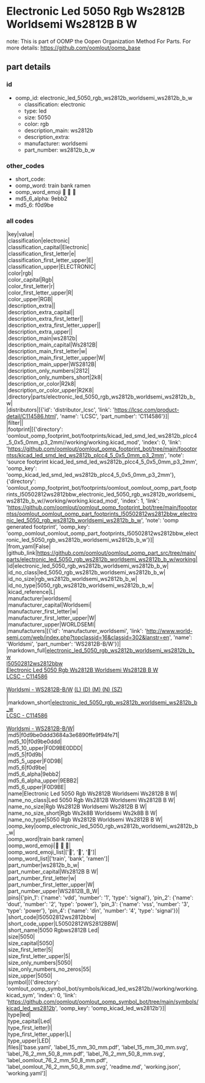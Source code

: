 # Electronic Led 5050 Rgb Ws2812B Worldsemi Ws2812B B W  

note: This is part of OOMP the Oopen Organization Method For Parts. For more details: https://github.com/oomlout/oomp_base

##  part details





### id
* oomp_id: electronic_led_5050_rgb_ws2812b_worldsemi_ws2812b_b_w
  * classification: electronic
  * type: led
  * size: 5050
  * color: rgb
  * description_main: ws2812b
  * description_extra: 
  * manufacturer: worldsemi
  * part_number: ws2812b_b_w

### other_codes
* short_code: 
* oomp_word: train bank ramen
* oomp_word_emoji :train: :bank: :ramen:
* md5_6_alpha: 9ebb2
* md5_6: f0d9be

### all codes 
|key|value|  
|classification|electronic|  
|classification_capital|Electronic|  
|classification_first_letter|e|  
|classification_first_letter_upper|E|  
|classification_upper|ELECTRONIC|  
|color|rgb|  
|color_capital|Rgb|  
|color_first_letter|r|  
|color_first_letter_upper|R|  
|color_upper|RGB|  
|description_extra||  
|description_extra_capital||  
|description_extra_first_letter||  
|description_extra_first_letter_upper||  
|description_extra_upper||  
|description_main|ws2812b|  
|description_main_capital|Ws2812B|  
|description_main_first_letter|w|  
|description_main_first_letter_upper|W|  
|description_main_upper|WS2812B|  
|description_only_numbers|2812|  
|description_only_numbers_short|2k8|  
|description_or_color|R2k8|  
|description_or_color_upper|R2K8|  
|directory|parts/electronic_led_5050_rgb_ws2812b_worldsemi_ws2812b_b_w|  
|distributors|[{'id': 'distributor_lcsc', 'link': 'https://lcsc.com/product-detail/C114586.html', 'name': 'LCSC', 'part_number': 'C114586'}]|  
|filter||  
|footprint|[{'directory': 'oomlout_oomp_footprint_bot/footprints/kicad_led_smd_led_ws2812b_plcc4_5_0x5_0mm_p3_2mm//working/working.kicad_mod', 'index': 0, 'link': 'https://github.com/oomlout/oomlout_oomp_footprint_bot/tree/main/foootprntss/kicad_led_smd_led_ws2812b_plcc4_5_0x5_0mm_p3_2mm', 'note': 'source footprint kicad_led_smd_led_ws2812b_plcc4_5_0x5_0mm_p3_2mm', 'oomp_key': 'oomp_kicad_led_smd_led_ws2812b_plcc4_5_0x5_0mm_p3_2mm'}, {'directory': 'oomlout_oomp_footprint_bot/footprints/oomlout_oomlout_oomp_part_footprints_l50502812ws2812bbw_electronic_led_5050_rgb_ws2812b_worldsemi_ws2812b_b_w//working/working.kicad_mod', 'index': 1, 'link': 'https://github.com/oomlout/oomlout_oomp_footprint_bot/tree/main/foootprntss/oomlout_oomlout_oomp_part_footprints_l50502812ws2812bbw_electronic_led_5050_rgb_ws2812b_worldsemi_ws2812b_b_w', 'note': 'oomp generated footprint', 'oomp_key': 'oomp_oomlout_oomlout_oomp_part_footprints_l50502812ws2812bbw_electronic_led_5050_rgb_ws2812b_worldsemi_ws2812b_b_w'}]|  
|from_yaml|False|  
|github_link|https://github.com/oomlout/oomlout_oomp_part_src/tree/main/parts/electronic_led_5050_rgb_ws2812b_worldsemi_ws2812b_b_w/working|  
|id|electronic_led_5050_rgb_ws2812b_worldsemi_ws2812b_b_w|  
|id_no_class|led_5050_rgb_ws2812b_worldsemi_ws2812b_b_w|  
|id_no_size|rgb_ws2812b_worldsemi_ws2812b_b_w|  
|id_no_type|5050_rgb_ws2812b_worldsemi_ws2812b_b_w|  
|kicad_reference|L|  
|manufacturer|worldsemi|  
|manufacturer_capital|Worldsemi|  
|manufacturer_first_letter|w|  
|manufacturer_first_letter_upper|W|  
|manufacturer_upper|WORLDSEMI|  
|manufacturers|[{'id': 'manufacturer_worldsemi', 'link': 'http://www.world-semi.com/web/index.php?topclassid=16&classid=302&lanstr=en', 'name': 'Worldsmi', 'part_number': 'WS2812B-B/W'}]|  
|markdown_full|[electronic_led_5050_rgb_ws2812b_worldsemi_ws2812b_b_w](https://github.com/oomlout/oomlout_oomp_part_src/tree/main/parts/electronic_led_5050_rgb_ws2812b_worldsemi_ws2812b_b_w/working)<br>[l50502812ws2812bbw](https://github.com/oomlout/oomlout_oomp_part_src/tree/main/parts/electronic_led_5050_rgb_ws2812b_worldsemi_ws2812b_b_w/working)<br>[Electronic Led 5050 Rgb Ws2812B Worldsemi Ws2812B B W](https://github.com/oomlout/oomlout_oomp_part_src/tree/main/parts/electronic_led_5050_rgb_ws2812b_worldsemi_ws2812b_b_w/working)<br>[LCSC - C114586<br>](https://lcsc.com/product-detail/C114586.html)<br>[Worldsmi - WS2812B-B/W](http://www.world-semi.com/web/index.php?topclassid=16&classid=302&lanstr=en) [(L)  ](https://www.lcsc.com/search?q=WS2812B-B/W)[(D)  ](https://www.digikey.com/en/products?keywords=WS2812B-B/W)[(M)  ](https://www.mouser.com/Search/Refine?Keyword=WS2812B-B/W)[(N)  ](https://www.newark.com/search?st=WS2812B-B/W)[(SZ)  ](https://so.szlcsc.com/global.html?k=WS2812B-B/W)<br>|  
|markdown_short|[electronic_led_5050_rgb_ws2812b_worldsemi_ws2812b_b_w](https://github.com/oomlout/oomlout_oomp_part_src/tree/main/parts/electronic_led_5050_rgb_ws2812b_worldsemi_ws2812b_b_w/working)<br>[LCSC - C114586<br>](https://lcsc.com/product-detail/C114586.html)<br>[Worldsmi - WS2812B-B/W](http://www.world-semi.com/web/index.php?topclassid=16&classid=302&lanstr=en)|  
|md5|f0d9be0ddd3684a3e6890ffe9f94fe71|  
|md5_10|f0d9be0ddd|  
|md5_10_upper|F0D9BE0DDD|  
|md5_5|f0d9b|  
|md5_5_upper|F0D9B|  
|md5_6|f0d9be|  
|md5_6_alpha|9ebb2|  
|md5_6_alpha_upper|9EBB2|  
|md5_6_upper|F0D9BE|  
|name|Electronic Led 5050 Rgb Ws2812B Worldsemi Ws2812B B W|  
|name_no_class|Led 5050 Rgb Ws2812B Worldsemi Ws2812B B W|  
|name_no_size|Rgb Ws2812B Worldsemi Ws2812B B W|  
|name_no_size_short|Rgb Ws2k8B Worldsemi Ws2k8B B W|  
|name_no_type|5050 Rgb Ws2812B Worldsemi Ws2812B B W|  
|oomp_key|oomp_electronic_led_5050_rgb_ws2812b_worldsemi_ws2812b_b_w|  
|oomp_word|train bank ramen|  
|oomp_word_emoji|:train: :bank: :ramen:|  
|oomp_word_emoji_list|[':train:', ':bank:', ':ramen:']|  
|oomp_word_list|['train', 'bank', 'ramen']|  
|part_number|ws2812b_b_w|  
|part_number_capital|Ws2812B B W|  
|part_number_first_letter|w|  
|part_number_first_letter_upper|W|  
|part_number_upper|WS2812B_B_W|  
|pins|{'pin_1': {'name': 'vdd', 'number': '1', 'type': 'signal'}, 'pin_2': {'name': 'dout', 'number': '2', 'type': 'power'}, 'pin_3': {'name': 'vss', 'number': '3', 'type': 'power'}, 'pin_4': {'name': 'din', 'number': '4', 'type': 'signal'}}|  
|short_code|l50502812ws2812bbw|  
|short_code_upper|L50502812WS2812BBW|  
|short_name|5050 Rgbws2812B Led|  
|size|5050|  
|size_capital|5050|  
|size_first_letter|5|  
|size_first_letter_upper|5|  
|size_only_numbers|5050|  
|size_only_numbers_no_zeros|55|  
|size_upper|5050|  
|symbol|[{'directory': 'oomlout_oomp_symbol_bot/symbols/kicad_led_ws2812b//working/working.kicad_sym', 'index': 0, 'link': 'https://github.com/oomlout/oomlout_oomp_symbol_bot/tree/main/symbols/kicad_led_ws2812b', 'oomp_key': 'oomp_kicad_led_ws2812b'}]|  
|type|led|  
|type_capital|Led|  
|type_first_letter|l|  
|type_first_letter_upper|L|  
|type_upper|LED|  
|files|['base.yaml', 'label_15_mm_30_mm.pdf', 'label_15_mm_30_mm.svg', 'label_76_2_mm_50_8_mm.pdf', 'label_76_2_mm_50_8_mm.svg', 'label_oomlout_76_2_mm_50_8_mm.pdf', 'label_oomlout_76_2_mm_50_8_mm.svg', 'readme.md', 'working.json', 'working.yaml']|  
